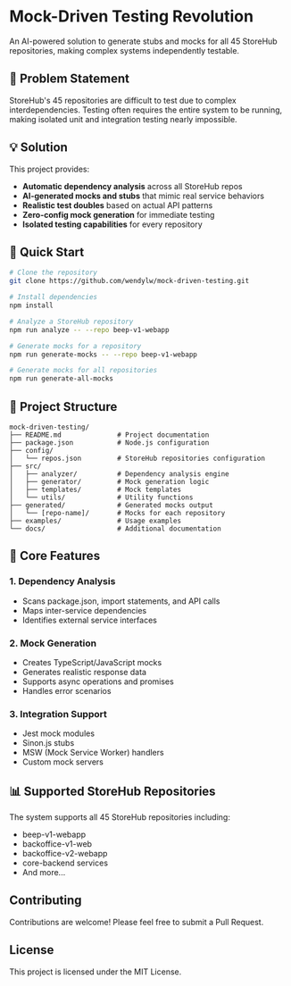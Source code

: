 # Mock-Driven Testing Revolution

An AI-powered solution to generate stubs and mocks for all 45 StoreHub repositories, making complex systems independently testable.

## 🎯 Problem Statement

StoreHub's 45 repositories are difficult to test due to complex interdependencies. Testing often requires the entire system to be running, making isolated unit and integration testing nearly impossible.

## 💡 Solution

This project provides:
- **Automatic dependency analysis** across all StoreHub repos
- **AI-generated mocks and stubs** that mimic real service behaviors
- **Realistic test doubles** based on actual API patterns
- **Zero-config mock generation** for immediate testing
- **Isolated testing capabilities** for every repository

## 🚀 Quick Start

```bash
# Clone the repository
git clone https://github.com/wendylw/mock-driven-testing.git

# Install dependencies
npm install

# Analyze a StoreHub repository
npm run analyze -- --repo beep-v1-webapp

# Generate mocks for a repository
npm run generate-mocks -- --repo beep-v1-webapp

# Generate mocks for all repositories
npm run generate-all-mocks
```

## 📁 Project Structure

```
mock-driven-testing/
├── README.md              # Project documentation
├── package.json           # Node.js configuration
├── config/
│   └── repos.json         # StoreHub repositories configuration
├── src/
│   ├── analyzer/          # Dependency analysis engine
│   ├── generator/         # Mock generation logic
│   ├── templates/         # Mock templates
│   └── utils/             # Utility functions
├── generated/             # Generated mocks output
│   └── [repo-name]/       # Mocks for each repository
├── examples/              # Usage examples
└── docs/                  # Additional documentation
```

## 🔧 Core Features

### 1. Dependency Analysis
- Scans package.json, import statements, and API calls
- Maps inter-service dependencies
- Identifies external service interfaces

### 2. Mock Generation
- Creates TypeScript/JavaScript mocks
- Generates realistic response data
- Supports async operations and promises
- Handles error scenarios

### 3. Integration Support
- Jest mock modules
- Sinon.js stubs
- MSW (Mock Service Worker) handlers
- Custom mock servers

## 📊 Supported StoreHub Repositories

The system supports all 45 StoreHub repositories including:
- beep-v1-webapp
- backoffice-v1-web
- backoffice-v2-webapp
- core-backend services
- And more...

## Contributing

Contributions are welcome! Please feel free to submit a Pull Request.

## License

This project is licensed under the MIT License.